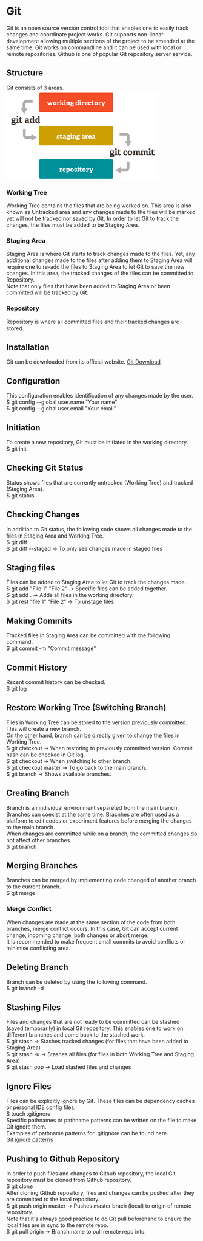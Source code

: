 # Git
Git is an open source version control tool that enables one to easily track changes and coordinate project works. 
Git supports non-linear development allowing multiple sections of the project to be amended at the same time.
Git works on commandline and it can be used with local or remote repositories. Github is one of popular Git repository server service. 

## Structure
Git consists of 3 areas. <br>
<img src="https://github.com/TravisH0301/learning/blob/master/images/git_structure.png" width="400">

### Working Tree
Working Tree contains the files that are being worked on. This area is also known as Untracked area and 
any changes made to the files will be marked yet will not be tracked nor saved by Git. 
In order to let Git to track the changes, the files must be added to be Staging Area.

### Staging Area
Staging Area is where Git starts to track changes made to the files. Yet, any additional changes
made to the files after adding them to Staging Area will require one to re-add the files to Staging Area
to let Git to save the new changes. In this area, the tracked changes of the files can be committed to 
Repository. <br>
Note that only files that have been added to Staging Area or been committed will be tracked by Git. 

### Repository
Repository is where all committed files and their tracked changes are stored. 

## Installation
Git can be downloaded from its official website. 
[Git Download](https://git-scm.com/downloads)

## Configuration
This configuration enables identification of any changes made by the user. <br>
$ git config --global user.name "Your name" <br>
$ git config --global user.email "Your email"

## Initiation
To create a new repository, Git must be initiated in the working directory. <br>
$ git init

## Checking Git Status
Status shows files that are currently untracked (Working Tree) and tracked (Staging Area). <br>
$ git status

## Checking Changes
In addition to Git status, the following code shows all changes made to the files in Staging Area and Working Tree. <br>
$ git diff <br>
$ git diff --staged -> To only see changes made in staged files

## Staging files
Files can be added to Staging Area to let Git to track the changes made. <br>
$ git add "File 1" "File 2" -> Specific files can be added together. <br>
$ git add . -> Adds all files in the working directory. <br>
$ git rest "file 1" "File 2" -> To unstage files

## Making Commits
Tracked files in Staging Area can be committed with the following command. <br>
$ git commit -m "Commit message"

## Commit History
Recent commit history can be checked. <br>
$ git log

## Restore Working Tree (Switching Branch)
Files in Working Tree can be stored to the version previously committed. This will create a new branch. <br>
On the other hand, branch can be directly given to change the files in Working Tree. <br>
$ git checkout <Commit hash> -> When restoring to previously committed version. Commit hash can be checked in Git log. <br>
$ git checkout <Branch name> -> When switching to other branch. <br>
$ git checkout master -> To go back to the main branch. <br>
$ git branch -> Shows available branches.

## Creating Branch
Branch is an individual environment separeted from the main branch. Branches can coexist at the same time.
Bracnhes are often used as a platform to edit codes or experiment features before merging the changes to the main branch. <br>
When changes are committed while on a branch, the committed changes do not affect other branches. <br>
$ git branch <Branch name>

## Merging Branches
Branches can be merged by implementing code changed of another branch to the current branch. <br>
$ git merge <Branch name>

### Merge Conflict
When changes are made at the same section of the code from both branches, merge conflict occurs. In this case, Git
can accept current change, incoming change, both changes or abort merge. <br>
It is recommended to make frequent small commits to avoid conflicts or minimise conflicting area.

## Deleting Branch
Branch can be deleted by using the following command. <br>
$ git branch -d <Branch name>

## Stashing Files
Files and changes that are not ready to be committed can be stashed (saved temporarily) in local Git repository. 
This enables one to work on different branches and come back to the stashed work. <br>
$ git stash -> Stashes tracked changes (for files that have been added to Staging Area) <br>
$ git stash -u -> Stashes all files (for files in both Working Tree and Staging Area) <br>
$ git stash pop -> Load stashed files and changes

## Ignore Files
Files can be explicitly ignore by Git. These files can be dependency caches or personal IDE config files. <br>
$ touch .gitignore <br>
Specific pathnames or pathname patterns can be written on the file to make Git ignore them. <br>
Examples of pathname patterns for .gitignore can be found here. <br>
[Git ignore patterns](https://www.atlassian.com/git/tutorials/saving-changes/gitignore)

## Pushing to Github Repository 
In order to push files and changes to Github repository, the local Git repository must be cloned from Github repository. <br>
$ git clone <Github repo address> <br>
After cloning Github repository, files and changes can be pushed after they are committed to the local repository. <br>
$ git push origin master -> Pushes master brach (local) to origin of remote repository. <br>
Note that it's always good practice to do Git pull beforehand to ensure the local files are in sync to the remote repo. <br>
$ git pull origin <Branch name> -> Branch name to pull remote repo into.


